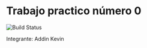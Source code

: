 # Trabajo practico número 0
![Build Status](https://travis-ci.org/addinkevin/template-tp0.svg?branch=master) 

Integrante:
Addin Kevin